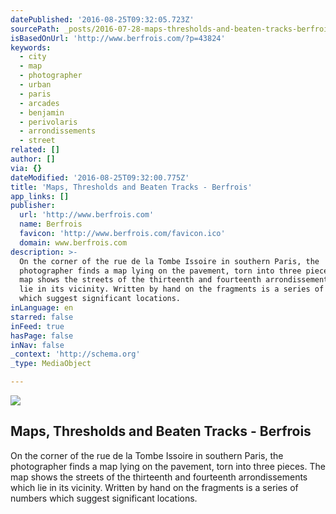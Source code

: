 ```yaml
---
datePublished: '2016-08-25T09:32:05.723Z'
sourcePath: _posts/2016-07-28-maps-thresholds-and-beaten-tracks-berfrois.md
isBasedOnUrl: 'http://www.berfrois.com/?p=43824'
keywords:
  - city
  - map
  - photographer
  - urban
  - paris
  - arcades
  - benjamin
  - perivolaris
  - arrondissements
  - street
related: []
author: []
via: {}
dateModified: '2016-08-25T09:32:00.775Z'
title: 'Maps, Thresholds and Beaten Tracks - Berfrois'
app_links: []
publisher:
  url: 'http://www.berfrois.com'
  name: Berfrois
  favicon: 'http://www.berfrois.com/favicon.ico'
  domain: www.berfrois.com
description: >-
  On the corner of the rue de la Tombe Issoire in southern Paris, the
  photographer finds a map lying on the pavement, torn into three pieces. The
  map shows the streets of the thirteenth and fourteenth arrondissements which
  lie in its vicinity. Written by hand on the fragments is a series of numbers
  which suggest significant locations.
inLanguage: en
starred: false
inFeed: true
hasPage: false
inNav: false
_context: 'http://schema.org'
_type: MediaObject

---
```

<article style=""><img src="https://imgflo.herokuapp.com/graph/vahj1ThiexotieMo/6bf6a658f1c83aebda93905583bcc68e/croprotate.jpg?cropheight=1410&amp;cropwidth=999&amp;degrees=0&amp;input=http%3A%2F%2Fwww.berfrois.com%2Fuploads%2F2014%2F10%2FPerivolaris2.jpg&amp;x=0&amp;y=0" /><h1>Maps, Thresholds and Beaten Tracks - Berfrois</h1><p>On the corner of the rue de la Tombe Issoire in southern Paris, the photographer finds a map lying on the pavement, torn into three pieces. The map shows the streets of the thirteenth and fourteenth arrondissements which lie in its vicinity. Written by hand on the fragments is a series of numbers which suggest significant locations.</p></article>